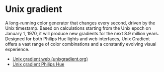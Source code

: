 # Unix gradient

A long-running color generator that changes every second, driven by the Unix timestamp. Based on calculations starting from the Unix epoch on January 1, 1970, it will produce new gradients for the next 8.9 million years. Designed for both Philips Hue lights and web interfaces, Unix Gradient offers a vast range of color combinations and a constantly evolving visual experience.

- [Unix gradient web (unixgradient.org)](web)
- [Unix gradient Philips Hue](philips-hue)
